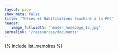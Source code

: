 ```yaml
---
layout: page
show_meta: false
title: "Thèses et Habilitations touchant à la PPC"
header:
   image_fullwidth: "header_homepage_13.jpg"
permalink: "/ressources/documents"
---
```


{% include list_memoires %}
